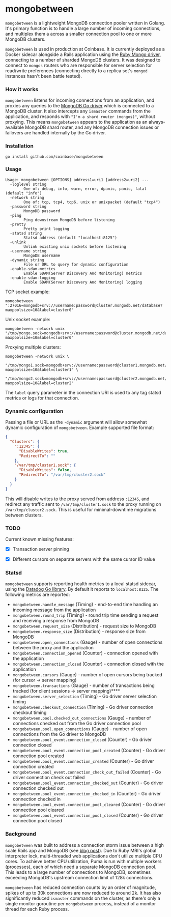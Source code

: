 # mongobetween
`mongobetween` is a lightweight MongoDB connection pooler written in Golang. It's primary function is to handle a large number of incoming connections, and multiplex them a across a smaller connection pool to one or more MongoDB clusters.

`mongobetween` is used in production at Coinbase. It is currently deployed as a Docker sidecar alongside a Rails application using the [Ruby Mongo driver](https://github.com/mongodb/mongo-ruby-driver), connecting to a number of sharded MongoDB clusters. It was designed to connect to `mongos` routers who are responsible for server selection for read/write preferences (connecting directly to a replica set's `mongod` instances hasn't been battle tested).

### How it works
`mongobetween` listens for incoming connections from an application, and proxies any queries to the [MongoDB Go driver](https://github.com/mongodb/mongo-go-driver) which is connected to a MongoDB cluster. It also intercepts any `ismaster` commands from the application, and responds with `"I'm a shard router (mongos)"`, without proxying. This means `mongobetween` appears to the application as an always-available MongoDB shard router, and any MongoDB connection issues or failovers are handled internally by the Go driver.

### Installation
```
go install github.com/coinbase/mongobetween
```

### Usage
```
Usage: mongobetween [OPTIONS] address1=uri1 [address2=uri2] ...
  -loglevel string
    	One of: debug, info, warn, error, dpanic, panic, fatal (default "info")
  -network string
    	One of: tcp, tcp4, tcp6, unix or unixpacket (default "tcp4")
  -password string
    	MongoDB password
  -ping
    	Ping downstream MongoDB before listening
  -pretty
    	Pretty print logging
  -statsd string
    	Statsd address (default "localhost:8125")
  -unlink
    	Unlink existing unix sockets before listening
  -username string
    	MongoDB username
  -dynamic string
    	File or URL to query for dynamic configuration
  -enable-sdam-metrics
        Enable SDAM(Server Discovery And Monitoring) metrics
  -enable-sdam-logging
        Enable SDAM(Server Discovery And Monitoring) logging
```

TCP socket example:
```
mongobetween ":27016=mongodb+srv://username:password@cluster.mongodb.net/database?maxpoolsize=10&label=cluster0"
```

Unix socket example:
```
mongobetween -network unix "/tmp/mongo.sock=mongodb+srv://username:password@cluster.mongodb.net/database?maxpoolsize=10&label=cluster0"
```

Proxying multiple clusters:
```
mongobetween -network unix \
  "/tmp/mongo1.sock=mongodb+srv://username:password@cluster1.mongodb.net/database?maxpoolsize=10&label=cluster1" \
  "/tmp/mongo2.sock=mongodb+srv://username:password@cluster2.mongodb.net/database?maxpoolsize=10&label=cluster2"
```

The `label` query parameter in the connection URI is used to any tag statsd metrics or logs for that connection.

### Dynamic configuration

Passing a file or URL as the `-dynamic` argument will allow somewhat dynamic configuration of `mongobetween`. Example supported file format:
```json
{
  "Clusters": {
    ":12345": {
      "DisableWrites": true,
      "RedirectTo": ""
    },
    "/var/tmp/cluster1.sock": {
      "DisableWrites": false,
      "RedirectTo": "/var/tmp/cluster2.sock"
    }
  }
}
```

This will disable writes to the proxy served from address `:12345`, and redirect any traffic sent to `/var/tmp/cluster1.sock` to the proxy running on `/var/tmp/cluster2.sock`. This is useful for minimal-downtime migrations between clusters.

### TODO

Current known missing features:
 - [X] Transaction server pinning
 - [X] Different cursors on separate servers with the same cursor ID value


### Statsd
`mongobetween` supports reporting health metrics to a local statsd sidecar, using the [Datadog Go library](github.com/DataDog/datadog-go). By default it reports to `localhost:8125`. The following metrics are reported:
 - `mongobetween.handle_message` (Timing) - end-to-end time handling an incoming message from the application
 - `mongobetween.round_trip` (Timing) - round trip time sending a request and receiving a response from MongoDB
 - `mongobetween.request_size` (Distribution) - request size to MongoDB
 - `mongobetween.response_size` (Distribution) - response size from MongoDB
 - `mongobetween.open_connections` (Gauge) - number of open connections between the proxy and the application
 - `mongobetween.connection_opened` (Counter) - connection opened with the application
 - `mongobetween.connection_closed` (Counter) - connection closed with the application
 - `mongobetween.cursors` (Gauge) - number of open cursors being tracked (for cursor -> server mapping)
 - `mongobetween.transactions` (Gauge) - number of transactions being tracked (for client sessions -> server mapping)****
 - `mongobetween.server_selection` (Timing) - Go driver server selection timing
 - `mongobetween.checkout_connection` (Timing) - Go driver connection checkout timing
 - `mongobetween.pool.checked_out_connections` (Gauge) - number of connections checked out from the Go driver connection pool
 - `mongobetween.pool.open_connections` (Gauge) - number of open connections from the Go driver to MongoDB
 - `mongobetween.pool_event.connection_closed` (Counter) - Go driver connection closed
 - `mongobetween.pool_event.connection_pool_created` (Counter) - Go driver connection pool created
 - `mongobetween.pool_event.connection_created` (Counter) - Go driver connection created
 - `mongobetween.pool_event.connection_check_out_failed` (Counter) - Go driver connection check out failed
 - `mongobetween.pool_event.connection_checked_out` (Counter) - Go driver connection checked out
 - `mongobetween.pool_event.connection_checked_in` (Counter) - Go driver connection checked in
 - `mongobetween.pool_event.connection_pool_cleared` (Counter) - Go driver connection pool cleared
 - `mongobetween.pool_event.connection_pool_closed` (Counter) - Go driver connection pool closed

### Background
`mongobetween` was built to address a connection storm issue between a high scale Rails app and MongoDB (see [blog post](https://blog.coinbase.com/scaling-connections-with-ruby-and-mongodb-99204dbf8857)). Due to Ruby MRI's global interpreter lock, multi-threaded web applications don't utilize multiple CPU cores. To achieve better CPU utilization, Puma is run with multiple workers (processes), each of which need a separate MongoDB connection pool. This leads to a large number of connections to MongoDB, sometimes exceeding MongoDB's upstream connection limit of 128k connections.

`mongobetween` has reduced connection counts by an order of magnitude, spikes of up to 30k connections are now reduced to around 2k. It has also significantly reduced `ismaster` commands on the cluster, as there's only a single monitor goroutine per `mongobetween` process, instead of a monitor thread for each Ruby process.

